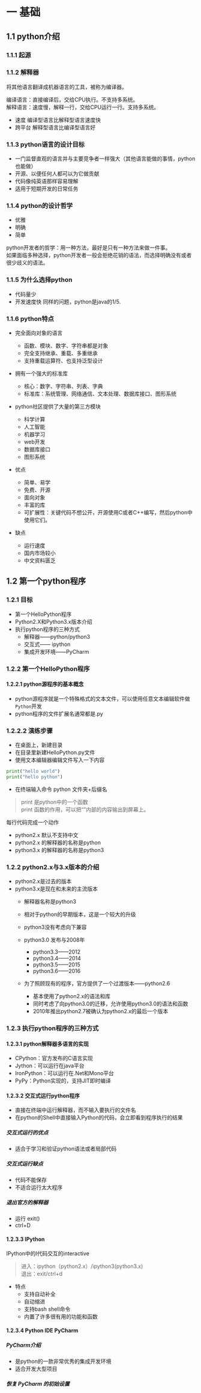 # 一 基础
## 1.1 python介绍

### 1.1.1 起源

### 1.1.2 解释器

将其他语言翻译成机器语言的工具，被称为编译器。

编译语言：直接编译后，交给CPU执行。不支持多系统。  
解释语言：速度慢，解释一行，交给CPU运行一行。支持多系统。 

* 速度 编译型语言比解释型语言速度快
* 跨平台 解释型语言比编译型语言好


### 1.1.3 python语言的设计目标
* 一门监督直观的语言并与主要竞争者一样强大（其他语言能做的事情，python也能做）
* 开源、以便任何人都可以为它做贡献
* 代码像纯英语那样容易理解
* 适用于短期开发的日常任务

### 1.1.4 python的设计哲学
* 优雅
* 明确
* 简单

python开发者的哲学：用一种方法，最好是只有一种方法来做一件事。  
如果面临多种选择，python开发者一般会拒绝花销的语法，而选择明确没有或者很少歧义的语法。

### 1.1.5 为什么选择python
* 代码量少
* 开发速度快
同样的问题，python是java的1/5.


### 1.1.6 python特点
* 完全面向对象的语言
    * 函数、模块、数字、字符串都是对象
    * 完全支持继承、重载、多重继承
    * 支持重载运算符、也支持泛型设计
* 拥有一个强大的标准库
    * 核心：数字、字符串、列表、字典
    * 标准库：系统管理、网络通信、文本处理、数据库接口、图形系统
* python社区提供了大量的第三方模块
    * 科学计算
    * 人工智能
    * 机器学习
    * web开发
    * 数据库接口
    * 图形系统
    
    
* 优点
    * 简单、易学
    * 免费、开源
    * 面向对象
    * 丰富的库
    * 可扩展性：关键代码不想公开，开源使用C或者C++编写，然后python中使用它们。
    
* 缺点
    * 运行速度
    * 国内市场较小
    * 中文资料匮乏
    
## 1.2 第一个python程序
### 1.2.1 目标
* 第一个HelloPython程序
* Python2.X和Python3.x版本介绍
* 执行python程序的三种方式
    * 解释器——python/python3
    * 交互式—— ipython
    * 集成开发环境——PyCharm
    
### 1.2.2 第一个HelloPython程序
#### 1.2.2.1 python源程序的基本概念
* python源程序就是一个特殊格式的文本文件，可以使用任意文本编辑软件做`Python`开发
* python程序的文件扩展名通常都是.py

### 1.2.2.2 演练步骤
* 在桌面上，新建目录
* 在目录里新建HelloPython.py文件
* 使用文本编辑器编辑文件写入一下内容
```python
print("hello world")
print("hello python")
```

* 在终端输入命令 python 文件夹+后缀名

> print 是python中的一个函数  
> print 函数的作用，可以把“”内部的内容输出到屏幕上。

每行代码完成一个动作




* python2.x 默认不支持中文
* python2.x 的解释器的名称是python
* python3.x 的解释器的名称是python3 

### 1.2.2 python2.x与3.x版本的介绍
* python2.x是过去的版本
* python3.x是现在和未来的主流版本
    * 解释器名称是python3
    * 相对于python的早期版本，这是一个较大的升级
    * python3没有考虑向下兼容
    * python3.0 发布与2008年
        * python3.3——2012
        * python3.4——2014
        * python3.5——2015
        * python3.6——2016

    * 为了照顾现有的程序，官方提供了一个过渡版本——python2.6
        * 基本使用了python2.x的语法和库
        * 同时考虑了向python3.0的迁移，允许使用python3.0的语法和函数
        * 2010年推出python2.7被确认为python2.x的最后一个版本
        
        


### 1.2.3 执行python程序的三种方式

#### 1.2.3.1 python解释器多语言的实现
* CPython：官方发布的C语言实现
* Jython：可以运行在java平台
* IronPython：可以运行在.Net和Mono平台
* PyPy：Python实现的，支持JIT即时编译

#### 1.2.3.2 交互式运行python程序
* 直接在终端中运行解释器，而不输入要执行的文件名
* 在python的Shell中直接输入Python的代码，会立即看到程序执行的结果

##### 交互式运行的优点
* 适合于学习和验证python语法或者局部代码

##### 交互式运行缺点
* 代码不能保存
* 不适合运行太大程序

##### 退出官方的解释器
* 运行 exit()
* ctrl+D


#### 1.2.3.3 IPython
IPython中的I代码交互的interactive
> 进入：ipython（python2.x）/ipython3(python3.x)  
> 退出：exit/ctrl+d

* 特点
    * 支持自动补全
    * 自动缩进
    * 支持bash shell命令
    * 内置了许多很有用的功能和函数



#### 1.2.3.4 Python IDE PyCharm
##### PyCharm介绍
* 是python的一款非常优秀的集成开发环境
* 适合开发大型项目

  
##### 恢复 PyCharm 的初始设置











